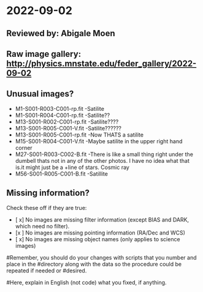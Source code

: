 # 2022-09-02

## Reviewed by:   Abigale Moen

## Raw image gallery: http://physics.mnstate.edu/feder_gallery/2022-09-02

## Unusual images?
+ M1-S001-R003-C001-rp.fit  -Satilite 
+ M1-S001-R004-C001-rp.fit  -Satilite??
+ M13-S001-R002-C001-rp.fit -Satilite????
+ M13-S001-R005-C001-V.fit  -Satilite??????
+ M13-S001-R005-C001-rp.fit  -Now THATS a satilite
+ M15-S001-R004-C001-V.fit  -Maybe satilite in the upper right hand corner
+ M27-S001-R003-C002-B.fit  -There is like a small thing right under the dumbell thats not in any of the other photos. I have no idea what that is.it might just be a +line of stars. Cosmic ray
+  M56-S001-R005-C001-B.fit   -Satillite


## Missing information?

Check these off if they are true:

- [ x] No images are missing filter information (except BIAS and DARK, which need no filter).
- [x ] No images are missing pointing information (RA/Dec and WCS)
- [ x] No images are missing object names (only applies to science images)


#Remember, you should do your changes with scripts that you number and place in the
#directory along with the data so the procedure could be repeated if needed or
#desired.

#Here, explain in English (not code) what you fixed, if anything.
